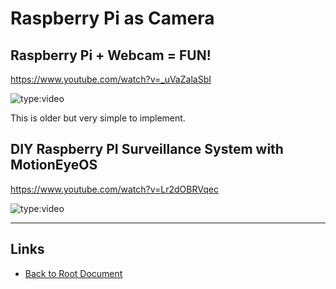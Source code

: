 # Raspberry Pi as Camera

## Raspberry Pi + Webcam = FUN!

<https://www.youtube.com/watch?v=_uVaZalaSbI>

![type:video](https://www.youtube.com/embed/_uVaZalaSbI)

This is older but very simple to implement.

## DIY Raspberry PI Surveillance System with MotionEyeOS

<https://www.youtube.com/watch?v=Lr2dOBRVqec>

![type:video](https://www.youtube.com/embed/Lr2dOBRVqec)

----
<!-- Footer Begins Here -->
## Links

- [Back to Root Document](../README.md)
